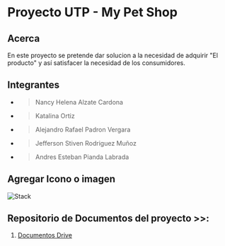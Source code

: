 ﻿# Proyecto UTP - My Pet Shop



## Acerca
En este proyecto se pretende dar solucion a la necesidad de adquirir "El producto" y así satisfacer la necesidad de los consumidores.

## Integrantes
- > Nancy Helena Alzate Cardona
- > Katalina Ortiz
- > Alejandro Rafael Padron Vergara
- > Jefferson Stiven Rodriguez Muñoz
- > Andres Esteban Pianda Labrada



## Agregar Icono o imagen

![Stack](https://github.com/andrespianda/proyectoUTP/blob/master/Front.jpg)




## Repositorio de Documentos del proyecto >>:
1. [Documentos Drive](https://drive.google.com/drive/folders/1BMU5vQztjKwfnCJtEpSmwtXsHCvWuEqv?usp=sharing) 



